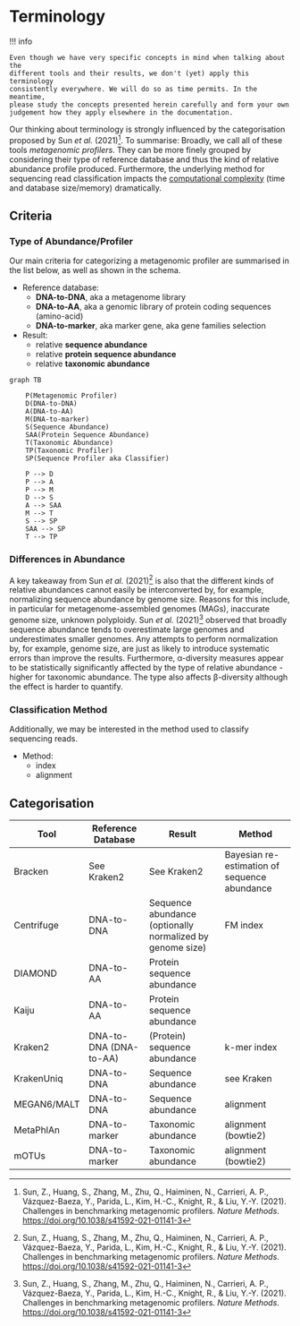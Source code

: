 # Terminology

!!! info

    Even though we have very specific concepts in mind when talking about the
    different tools and their results, we don't (yet) apply this terminology
    consistently everywhere. We will do so as time permits. In the meantime,
    please study the concepts presented herein carefully and form your own
    judgement how they apply elsewhere in the documentation.

Our thinking about terminology is strongly influenced by the categorisation proposed by Sun _et al._ (2021)[^1].
To summarise: Broadly, we call all of these tools _metagenomic profilers_. They can be
more finely grouped by considering their type of reference database and thus the kind of relative abundance profile
produced. Furthermore, the underlying method for sequencing read classification impacts
the [computational complexity](https://en.wikipedia.org/wiki/Computational_complexity) (time and database size/memory)
dramatically.

[^1]: Sun, Z., Huang, S., Zhang, M., Zhu, Q., Haiminen, N., Carrieri, A. P., Vázquez-Baeza, Y., Parida, L., Kim, H.-C., Knight, R., & Liu, Y.-Y. (2021). Challenges in benchmarking metagenomic profilers. _Nature Methods_. <https://doi.org/10.1038/s41592-021-01141-3>

## Criteria

### Type of Abundance/Profiler

Our main criteria for categorizing a metagenomic profiler are summarised in the list below,
as well as shown in the schema.

-   Reference database:
    -   **DNA-to-DNA**, aka a metagenome library
    -   **DNA-to-AA**, aka a genomic library of protein coding sequences (amino-acid)
    -   **DNA-to-marker**, aka marker gene, aka gene families selection
-   Result:
    -   relative **sequence abundance**
    -   relative **protein sequence abundance**
    -   relative **taxonomic abundance**

```mermaid
graph TB

    P(Metagenomic Profiler)
    D(DNA-to-DNA)
    A(DNA-to-AA)
    M(DNA-to-marker)
    S(Sequence Abundance)
    SAA(Protein Sequence Abundance)
    T(Taxonomic Abundance)
    TP(Taxonomic Profiler)
    SP(Sequence Profiler aka Classifier)

    P --> D
    P --> A
    P --> M
    D --> S
    A --> SAA
    M --> T
    S --> SP
    SAA --> SP
    T --> TP
```

### Differences in Abundance

A key takeaway from Sun _et al._ (2021)[^1] is also that the different kinds of relative
abundances cannot easily be interconverted by, for example, normalizing sequence abundance by genome size.
Reasons for this include, in particular for metagenome-assembled genomes (MAGs), inaccurate
genome size, unknown polyploidy. Sun _et al._ (2021)[^1] observed that broadly sequence abundance
tends to overestimate large genomes and underestimates smaller genomes. Any attempts to
perform normalization by, for example, genome size, are just as likely to introduce
systematic errors than improve the results. Furthermore, α-diversity measures
appear to be statistically significantly affected by the type of relative abundance - higher for taxonomic abundance.
The type also affects β-diversity although the effect is harder to quantify.

### Classification Method

Additionally, we may be interested in the method used to classify sequencing reads.

-   Method:
    -   index
    -   alignment

## Categorisation

| Tool        | Reference Database     | Result                                                    | Method                                       |
| ----------- | ---------------------- | --------------------------------------------------------- | -------------------------------------------- |
| Bracken     | See Kraken2            | See Kraken2                                               | Bayesian re-estimation of sequence abundance |
| Centrifuge  | DNA-to-DNA             | Sequence abundance (optionally normalized by genome size) | FM index                                     |
| DIAMOND     | DNA-to-AA              | Protein sequence abundance                                |                                              |
| Kaiju       | DNA-to-AA              | Protein sequence abundance                                |                                              |
| Kraken2     | DNA-to-DNA (DNA-to-AA) | (Protein) sequence abundance                              | k-mer index                                  |
| KrakenUniq  | DNA-to-DNA             | Sequence abundance                                        | see Kraken                                   |
| MEGAN6/MALT | DNA-to-DNA             | Sequence abundance                                        | alignment                                    |
| MetaPhlAn   | DNA-to-marker          | Taxonomic abundance                                       | alignment (bowtie2)                          |
| mOTUs       | DNA-to-marker          | Taxonomic abundance                                       | alignment (bowtie2)                          |
